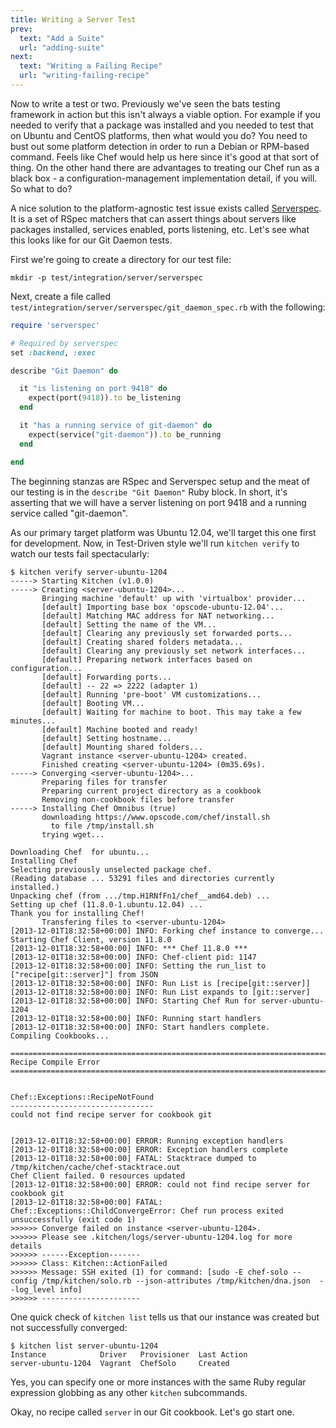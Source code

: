 ```yaml
---
title: Writing a Server Test
prev:
  text: "Add a Suite"
  url: "adding-suite"
next:
  text: "Writing a Failing Recipe"
  url: "writing-failing-recipe"
---
```


Now to write a test or two. Previously we've seen the bats testing framework in action but this isn't always a viable option. For example if you needed to verify that a package was installed and you needed to test that on Ubuntu and CentOS platforms, then what would you do? You need to bust out some platform detection in order to run a Debian or RPM-based command. Feels like Chef would help us here since it's good at that sort of thing. On the other hand there are advantages to treating our Chef run as a black box - a configuration-management implementation detail, if you will. So what to do?

A nice solution to the platform-agnostic test issue exists called [Serverspec](http://serverspec.org/). It is a set of RSpec matchers that can assert things about servers like packages installed, services enabled, ports listening, etc. Let's see what this looks like for our Git Daemon tests.

First we're going to create a directory for our test file:

~~~
mkdir -p test/integration/server/serverspec
~~~

Next, create a file called `test/integration/server/serverspec/git_daemon_spec.rb` with the following:

~~~ruby
require 'serverspec'

# Required by serverspec
set :backend, :exec

describe "Git Daemon" do

  it "is listening on port 9418" do
    expect(port(9418)).to be_listening
  end

  it "has a running service of git-daemon" do
    expect(service("git-daemon")).to be_running
  end

end
~~~

The beginning stanzas are RSpec and Serverspec setup and the meat of our testing is in the `describe "Git Daemon"` Ruby block. In short, it's asserting that we will have a server listening on port 9418 and a running service called "git-daemon".

As our primary target platform was Ubuntu 12.04, we'll target this one first for development. Now, in Test-Driven style we'll run `kitchen verify` to watch our tests fail spectacularly:

~~~
$ kitchen verify server-ubuntu-1204
-----> Starting Kitchen (v1.0.0)
-----> Creating <server-ubuntu-1204>...
       Bringing machine 'default' up with 'virtualbox' provider...
       [default] Importing base box 'opscode-ubuntu-12.04'...
       [default] Matching MAC address for NAT networking...
       [default] Setting the name of the VM...
       [default] Clearing any previously set forwarded ports...
       [default] Creating shared folders metadata...
       [default] Clearing any previously set network interfaces...
       [default] Preparing network interfaces based on configuration...
       [default] Forwarding ports...
       [default] -- 22 => 2222 (adapter 1)
       [default] Running 'pre-boot' VM customizations...
       [default] Booting VM...
       [default] Waiting for machine to boot. This may take a few minutes...
       [default] Machine booted and ready!
       [default] Setting hostname...
       [default] Mounting shared folders...
       Vagrant instance <server-ubuntu-1204> created.
       Finished creating <server-ubuntu-1204> (0m35.69s).
-----> Converging <server-ubuntu-1204>...
       Preparing files for transfer
       Preparing current project directory as a cookbook
       Removing non-cookbook files before transfer
-----> Installing Chef Omnibus (true)
       downloading https://www.opscode.com/chef/install.sh
         to file /tmp/install.sh
       trying wget...

Downloading Chef  for ubuntu...
Installing Chef
Selecting previously unselected package chef.
(Reading database ... 53291 files and directories currently installed.)
Unpacking chef (from .../tmp.H1RNfFn1/chef__amd64.deb) ...
Setting up chef (11.8.0-1.ubuntu.12.04) ...
Thank you for installing Chef!
       Transfering files to <server-ubuntu-1204>
[2013-12-01T18:32:58+00:00] INFO: Forking chef instance to converge...
Starting Chef Client, version 11.8.0
[2013-12-01T18:32:58+00:00] INFO: *** Chef 11.8.0 ***
[2013-12-01T18:32:58+00:00] INFO: Chef-client pid: 1147
[2013-12-01T18:32:58+00:00] INFO: Setting the run_list to ["recipe[git::server]"] from JSON
[2013-12-01T18:32:58+00:00] INFO: Run List is [recipe[git::server]]
[2013-12-01T18:32:58+00:00] INFO: Run List expands to [git::server]
[2013-12-01T18:32:58+00:00] INFO: Starting Chef Run for server-ubuntu-1204
[2013-12-01T18:32:58+00:00] INFO: Running start handlers
[2013-12-01T18:32:58+00:00] INFO: Start handlers complete.
Compiling Cookbooks...

================================================================================
Recipe Compile Error
================================================================================


Chef::Exceptions::RecipeNotFound
--------------------------------
could not find recipe server for cookbook git


[2013-12-01T18:32:58+00:00] ERROR: Running exception handlers
[2013-12-01T18:32:58+00:00] ERROR: Exception handlers complete
[2013-12-01T18:32:58+00:00] FATAL: Stacktrace dumped to /tmp/kitchen/cache/chef-stacktrace.out
Chef Client failed. 0 resources updated
[2013-12-01T18:32:58+00:00] ERROR: could not find recipe server for cookbook git
[2013-12-01T18:32:58+00:00] FATAL: Chef::Exceptions::ChildConvergeError: Chef run process exited unsuccessfully (exit code 1)
>>>>>> Converge failed on instance <server-ubuntu-1204>.
>>>>>> Please see .kitchen/logs/server-ubuntu-1204.log for more details
>>>>>> ------Exception-------
>>>>>> Class: Kitchen::ActionFailed
>>>>>> Message: SSH exited (1) for command: [sudo -E chef-solo --config /tmp/kitchen/solo.rb --json-attributes /tmp/kitchen/dna.json  --log_level info]
>>>>>> ----------------------
~~~

One quick check of `kitchen list` tells us that our instance was created but not successfully converged:

~~~
$ kitchen list server-ubuntu-1204
Instance            Driver   Provisioner  Last Action
server-ubuntu-1204  Vagrant  ChefSolo     Created
~~~

Yes, you can specify one or more instances with the same Ruby regular expression globbing as any other `kitchen` subcommands.

Okay, no recipe called `server` in our Git cookbook. Let's go start one.
